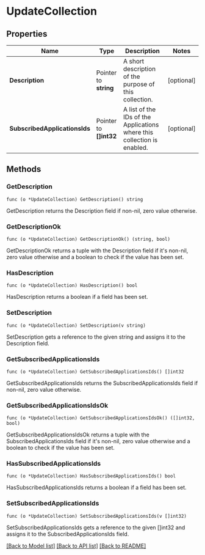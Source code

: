 # UpdateCollection

## Properties

Name | Type | Description | Notes
------------ | ------------- | ------------- | -------------
**Description** | Pointer to **string** | A short description of the purpose of this collection. | [optional] 
**SubscribedApplicationsIds** | Pointer to **[]int32** | A list of the IDs of the Applications where this collection is enabled. | [optional] 

## Methods

### GetDescription

`func (o *UpdateCollection) GetDescription() string`

GetDescription returns the Description field if non-nil, zero value otherwise.

### GetDescriptionOk

`func (o *UpdateCollection) GetDescriptionOk() (string, bool)`

GetDescriptionOk returns a tuple with the Description field if it's non-nil, zero value otherwise
and a boolean to check if the value has been set.

### HasDescription

`func (o *UpdateCollection) HasDescription() bool`

HasDescription returns a boolean if a field has been set.

### SetDescription

`func (o *UpdateCollection) SetDescription(v string)`

SetDescription gets a reference to the given string and assigns it to the Description field.

### GetSubscribedApplicationsIds

`func (o *UpdateCollection) GetSubscribedApplicationsIds() []int32`

GetSubscribedApplicationsIds returns the SubscribedApplicationsIds field if non-nil, zero value otherwise.

### GetSubscribedApplicationsIdsOk

`func (o *UpdateCollection) GetSubscribedApplicationsIdsOk() ([]int32, bool)`

GetSubscribedApplicationsIdsOk returns a tuple with the SubscribedApplicationsIds field if it's non-nil, zero value otherwise
and a boolean to check if the value has been set.

### HasSubscribedApplicationsIds

`func (o *UpdateCollection) HasSubscribedApplicationsIds() bool`

HasSubscribedApplicationsIds returns a boolean if a field has been set.

### SetSubscribedApplicationsIds

`func (o *UpdateCollection) SetSubscribedApplicationsIds(v []int32)`

SetSubscribedApplicationsIds gets a reference to the given []int32 and assigns it to the SubscribedApplicationsIds field.


[[Back to Model list]](../README.md#documentation-for-models) [[Back to API list]](../README.md#documentation-for-api-endpoints) [[Back to README]](../README.md)


